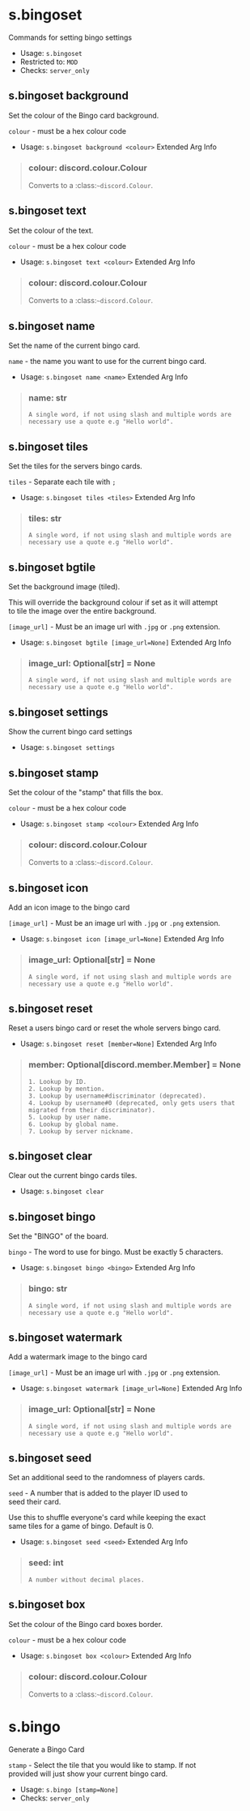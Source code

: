 # s.bingoset
Commands for setting bingo settings<br/>
 - Usage: `s.bingoset`
 - Restricted to: `MOD`
 - Checks: `server_only`
## s.bingoset background
Set the colour of the Bingo card background.<br/>

`colour` - must be a hex colour code<br/>
 - Usage: `s.bingoset background <colour>`
Extended Arg Info
> ### colour: discord.colour.Colour
> Converts to a :class:`~discord.Colour`.
> 
>     
## s.bingoset text
Set the colour of the text.<br/>

`colour` - must be a hex colour code<br/>
 - Usage: `s.bingoset text <colour>`
Extended Arg Info
> ### colour: discord.colour.Colour
> Converts to a :class:`~discord.Colour`.
> 
>     
## s.bingoset name
Set the name of the current bingo card.<br/>

`name` - the name you want to use for the current bingo card.<br/>
 - Usage: `s.bingoset name <name>`
Extended Arg Info
> ### name: str
> ```
> A single word, if not using slash and multiple words are necessary use a quote e.g "Hello world".
> ```
## s.bingoset tiles
Set the tiles for the servers bingo cards.<br/>

`tiles` - Separate each tile with `;`<br/>
 - Usage: `s.bingoset tiles <tiles>`
Extended Arg Info
> ### tiles: str
> ```
> A single word, if not using slash and multiple words are necessary use a quote e.g "Hello world".
> ```
## s.bingoset bgtile
Set the background image (tiled).<br/>

This will override the background colour if set as it will attempt<br/>
to tile the image over the entire background.<br/>

`[image_url]` - Must be an image url with `.jpg` or `.png` extension.<br/>
 - Usage: `s.bingoset bgtile [image_url=None]`
Extended Arg Info
> ### image_url: Optional[str] = None
> ```
> A single word, if not using slash and multiple words are necessary use a quote e.g "Hello world".
> ```
## s.bingoset settings
Show the current bingo card settings<br/>
 - Usage: `s.bingoset settings`
## s.bingoset stamp
Set the colour of the "stamp" that fills the box.<br/>

`colour` - must be a hex colour code<br/>
 - Usage: `s.bingoset stamp <colour>`
Extended Arg Info
> ### colour: discord.colour.Colour
> Converts to a :class:`~discord.Colour`.
> 
>     
## s.bingoset icon
Add an icon image to the bingo card<br/>

`[image_url]` - Must be an image url with `.jpg` or `.png` extension.<br/>
 - Usage: `s.bingoset icon [image_url=None]`
Extended Arg Info
> ### image_url: Optional[str] = None
> ```
> A single word, if not using slash and multiple words are necessary use a quote e.g "Hello world".
> ```
## s.bingoset reset
Reset a users bingo card or reset the whole servers bingo card.<br/>
 - Usage: `s.bingoset reset [member=None]`
Extended Arg Info
> ### member: Optional[discord.member.Member] = None
> 
> 
>     1. Lookup by ID.
>     2. Lookup by mention.
>     3. Lookup by username#discriminator (deprecated).
>     4. Lookup by username#0 (deprecated, only gets users that migrated from their discriminator).
>     5. Lookup by user name.
>     6. Lookup by global name.
>     7. Lookup by server nickname.
> 
>     
## s.bingoset clear
Clear out the current bingo cards tiles.<br/>
 - Usage: `s.bingoset clear`
## s.bingoset bingo
Set the "BINGO" of the board.<br/>

`bingo` - The word to use for bingo. Must be exactly 5 characters.<br/>
 - Usage: `s.bingoset bingo <bingo>`
Extended Arg Info
> ### bingo: str
> ```
> A single word, if not using slash and multiple words are necessary use a quote e.g "Hello world".
> ```
## s.bingoset watermark
Add a watermark image to the bingo card<br/>

`[image_url]` - Must be an image url with `.jpg` or `.png` extension.<br/>
 - Usage: `s.bingoset watermark [image_url=None]`
Extended Arg Info
> ### image_url: Optional[str] = None
> ```
> A single word, if not using slash and multiple words are necessary use a quote e.g "Hello world".
> ```
## s.bingoset seed
Set an additional seed to the randomness of players cards.<br/>

`seed` - A number that is added to the player ID used to<br/>
seed their card.<br/>

Use this to shuffle everyone's card while keeping the exact<br/>
same tiles for a game of bingo. Default is 0.<br/>
 - Usage: `s.bingoset seed <seed>`
Extended Arg Info
> ### seed: int
> ```
> A number without decimal places.
> ```
## s.bingoset box
Set the colour of the Bingo card boxes border.<br/>

`colour` - must be a hex colour code<br/>
 - Usage: `s.bingoset box <colour>`
Extended Arg Info
> ### colour: discord.colour.Colour
> Converts to a :class:`~discord.Colour`.
> 
>     
# s.bingo
Generate a Bingo Card<br/>

`stamp` - Select the tile that you would like to stamp. If not<br/>
provided will just show your current bingo card.<br/>
 - Usage: `s.bingo [stamp=None]`
 - Checks: `server_only`
